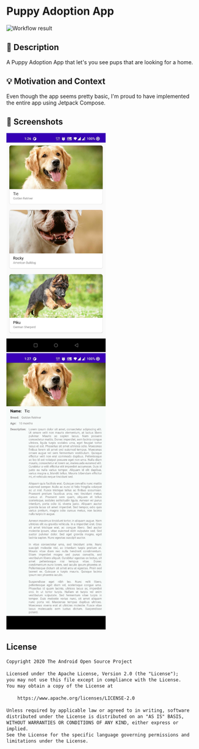 # Puppy Adoption App

![Workflow result](https://github.com/vishistv/Puppy-adoption-app/workflows/Check/badge.svg)


## :scroll: Description
A Puppy Adoption App that let's you see pups that are looking for a home.


## :bulb: Motivation and Context
Even though the app seems pretty basic, I'm proud to have implemented the entire app using Jetpack Compose.


## :camera_flash: Screenshots
<img src="/results/screenshot_1.png" width="260">&emsp;<img src="/results/screenshot_2.png" width="260">

## License
```
Copyright 2020 The Android Open Source Project

Licensed under the Apache License, Version 2.0 (the "License");
you may not use this file except in compliance with the License.
You may obtain a copy of the License at

    https://www.apache.org/licenses/LICENSE-2.0

Unless required by applicable law or agreed to in writing, software
distributed under the License is distributed on an "AS IS" BASIS,
WITHOUT WARRANTIES OR CONDITIONS OF ANY KIND, either express or implied.
See the License for the specific language governing permissions and
limitations under the License.
```